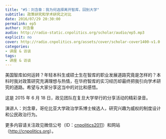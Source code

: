 ```yaml
---
title: "#5：刘含章：我为何选择离开智库，回到大学"
subtitle: 政策研究和学术研究之对比
date: 2016/07/29 20:30:00
permalink: ep5
author: 刘含章
audio: http://radio-static.cnpolitics.org/scholar/audio/ep5.mp3
explicit: no
cover: http://radio.cnpolitics.org/assets/cover/scholar-cover1400-v1.0.jpg
categories:
- 讲座 & 访谈
tags:
- 讲座 & 访谈
---
```


美国智库如何运转？年轻本科生或硕士生在智库的职业发展道路究竟是怎样的？本科时我对政策研究充满理想与热情，在华府智库的实习经历却最终把我引向学术研究的道路。希望与大家分享这当中的对比和感悟。

这是 2015 年 6 月 18 日，政见团队在复旦大学举行的分享活动的精彩录音。

演讲人：刘含章，哥伦比亚大学政治学系博士候选人，研究兴趣为威权的制度设计和公民政治行为。

更多内容请关注政见微信公号（ID：[cnpolitics2011](http://open.weixin.qq.com/qr/code/?username=cnpolitics2011)）和网站（<http://cnpolitics.org>）。
